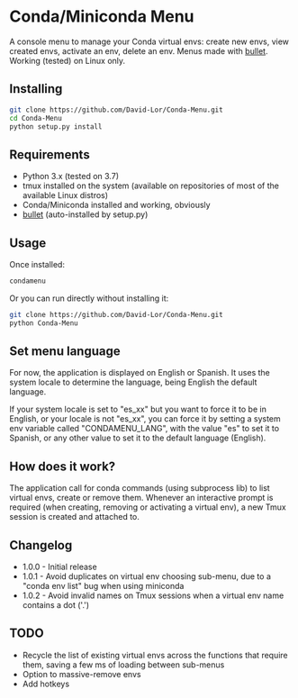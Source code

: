 # Conda/Miniconda Menu

A console menu to manage your Conda virtual envs: create new envs, view created envs, activate an env, delete an env. Menus made with [bullet](https://github.com/Mckinsey666/bullet). Working (tested) on Linux only.

## Installing

```bash
git clone https://github.com/David-Lor/Conda-Menu.git
cd Conda-Menu
python setup.py install
```

## Requirements

- Python 3.x (tested on 3.7)
- tmux installed on the system (available on repositories of most of the available Linux distros)
- Conda/Miniconda installed and working, obviously
- [bullet](https://github.com/Mckinsey666/bullet) (auto-installed by setup.py)

## Usage

Once installed:

```bash
condamenu
```

Or you can run directly without installing it:

```bash
git clone https://github.com/David-Lor/Conda-Menu.git
python Conda-Menu
```

## Set menu language

For now, the application is displayed on English or Spanish. It uses the system locale to determine the language, being English the default language.

If your system locale is set to "es_xx" but you want to force it to be in English, or your locale is not "es_xx", you can force it by setting a system env variable called "CONDAMENU_LANG", with the value "es" to set it to Spanish, or any other value to set it to the default language (English).

## How does it work?

The application call for conda commands (using subprocess lib) to list virtual envs, create or remove them.
Whenever an interactive prompt is required (when creating, removing or activating a virtual env), a new Tmux session is created and attached to.

## Changelog

- 1.0.0 - Initial release
- 1.0.1 - Avoid duplicates on virtual env choosing sub-menu, due to a "conda env list" bug when using miniconda
- 1.0.2 - Avoid invalid names on Tmux sessions when a virtual env name contains a dot ('.')

## TODO

- Recycle the list of existing virtual envs across the functions that require them, saving a few ms of loading between sub-menus
- Option to massive-remove envs
- Add hotkeys
